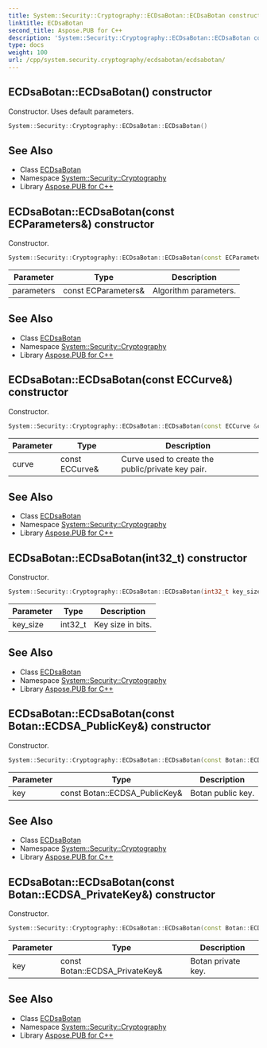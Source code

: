 ```yaml
---
title: System::Security::Cryptography::ECDsaBotan::ECDsaBotan constructor
linktitle: ECDsaBotan
second_title: Aspose.PUB for C++
description: 'System::Security::Cryptography::ECDsaBotan::ECDsaBotan constructor. Constructor. Uses default parameters in C++.'
type: docs
weight: 100
url: /cpp/system.security.cryptography/ecdsabotan/ecdsabotan/
---
```

## ECDsaBotan::ECDsaBotan() constructor


Constructor. Uses default parameters.

```cpp
System::Security::Cryptography::ECDsaBotan::ECDsaBotan()
```

## See Also

* Class [ECDsaBotan](../)
* Namespace [System::Security::Cryptography](../../)
* Library [Aspose.PUB for C++](../../../)
## ECDsaBotan::ECDsaBotan(const ECParameters\&) constructor


Constructor.

```cpp
System::Security::Cryptography::ECDsaBotan::ECDsaBotan(const ECParameters &parameters)
```


| Parameter | Type | Description |
| --- | --- | --- |
| parameters | const ECParameters\& | Algorithm parameters. |

## See Also

* Class [ECDsaBotan](../)
* Namespace [System::Security::Cryptography](../../)
* Library [Aspose.PUB for C++](../../../)
## ECDsaBotan::ECDsaBotan(const ECCurve\&) constructor


Constructor.

```cpp
System::Security::Cryptography::ECDsaBotan::ECDsaBotan(const ECCurve &curve)
```


| Parameter | Type | Description |
| --- | --- | --- |
| curve | const ECCurve\& | Curve used to create the public/private key pair. |

## See Also

* Class [ECDsaBotan](../)
* Namespace [System::Security::Cryptography](../../)
* Library [Aspose.PUB for C++](../../../)
## ECDsaBotan::ECDsaBotan(int32_t) constructor


Constructor.

```cpp
System::Security::Cryptography::ECDsaBotan::ECDsaBotan(int32_t key_size)
```


| Parameter | Type | Description |
| --- | --- | --- |
| key_size | int32_t | Key size in bits. |

## See Also

* Class [ECDsaBotan](../)
* Namespace [System::Security::Cryptography](../../)
* Library [Aspose.PUB for C++](../../../)
## ECDsaBotan::ECDsaBotan(const Botan::ECDSA_PublicKey\&) constructor


Constructor.

```cpp
System::Security::Cryptography::ECDsaBotan::ECDsaBotan(const Botan::ECDSA_PublicKey &key)
```


| Parameter | Type | Description |
| --- | --- | --- |
| key | const Botan::ECDSA_PublicKey\& | Botan public key. |

## See Also

* Class [ECDsaBotan](../)
* Namespace [System::Security::Cryptography](../../)
* Library [Aspose.PUB for C++](../../../)
## ECDsaBotan::ECDsaBotan(const Botan::ECDSA_PrivateKey\&) constructor


Constructor.

```cpp
System::Security::Cryptography::ECDsaBotan::ECDsaBotan(const Botan::ECDSA_PrivateKey &key)
```


| Parameter | Type | Description |
| --- | --- | --- |
| key | const Botan::ECDSA_PrivateKey\& | Botan private key. |

## See Also

* Class [ECDsaBotan](../)
* Namespace [System::Security::Cryptography](../../)
* Library [Aspose.PUB for C++](../../../)
